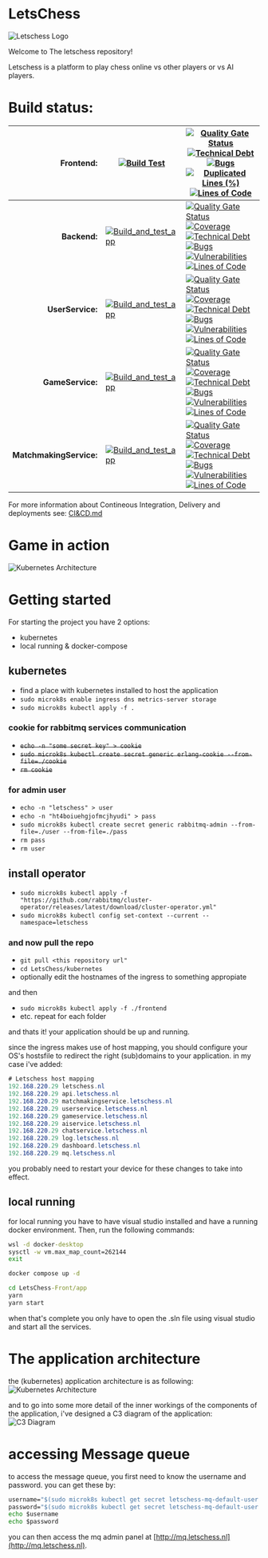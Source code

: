 # LetsChess
![Letschess Logo](./docs/logo-letschess.png)

Welcome to The letschess repository!

Letschess is a platform to play chess online vs other players or vs AI players.

# Build status:
|**Frontend:**|[![Build Test](https://github.com/LuukEbenau/LetsChess-Front/actions/workflows/build-test.yml/badge.svg)](https://github.com/LuukEbenau/LetsChess-Front/actions/workflows/build-test.yml)|[![Quality Gate Status](https://sonarcloud.io/api/project_badges/measure?project=LuukEbenau_LetsChess-Front&metric=alert_status)](https://sonarcloud.io/dashboard?id=LuukEbenau_LetsChess-Front)[![Technical Debt](https://sonarcloud.io/api/project_badges/measure?project=LuukEbenau_LetsChess-Front&metric=sqale_index)](https://sonarcloud.io/dashboard?id=LuukEbenau_LetsChess-Front)[![Bugs](https://sonarcloud.io/api/project_badges/measure?project=LuukEbenau_LetsChess-Front&metric=bugs)](https://sonarcloud.io/dashboard?id=LuukEbenau_LetsChess-Front)[![Duplicated Lines (%)](https://sonarcloud.io/api/project_badges/measure?project=LuukEbenau_LetsChess-Front&metric=duplicated_lines_density)](https://sonarcloud.io/dashboard?id=LuukEbenau_LetsChess-Front)[![Lines of Code](https://sonarcloud.io/api/project_badges/measure?project=LuukEbenau_LetsChess-Front&metric=ncloc)](https://sonarcloud.io/dashboard?id=LuukEbenau_LetsChess-Front)|
|--:|---|---|
|**Backend:**|[![Build_and_test_app](https://github.com/LuukEbenau/LetsChess-Backend/actions/workflows/build%20and%20test.yml/badge.svg)](https://github.com/LuukEbenau/LetsChess-Backend/actions/workflows/build%20and%20test.yml)|[![Quality Gate Status](https://sonarcloud.io/api/project_badges/measure?project=LuukEbenau_LetsChess-Backend&metric=alert_status)](https://sonarcloud.io/dashboard?id=LuukEbenau_LetsChess-Backend)[![Coverage](https://sonarcloud.io/api/project_badges/measure?project=LuukEbenau_LetsChess-Backend&metric=coverage)](https://sonarcloud.io/dashboard?id=LuukEbenau_LetsChess-Backend)[![Technical Debt](https://sonarcloud.io/api/project_badges/measure?project=LuukEbenau_LetsChess-Backend&metric=sqale_index)](https://sonarcloud.io/dashboard?id=LuukEbenau_LetsChess-Backend)[![Bugs](https://sonarcloud.io/api/project_badges/measure?project=LuukEbenau_LetsChess-Backend&metric=bugs)](https://sonarcloud.io/dashboard?id=LuukEbenau_LetsChess-Backend)[![Vulnerabilities](https://sonarcloud.io/api/project_badges/measure?project=LuukEbenau_LetsChess-Backend&metric=vulnerabilities)](https://sonarcloud.io/dashboard?id=LuukEbenau_LetsChess-Backend)[![Lines of Code](https://sonarcloud.io/api/project_badges/measure?project=LuukEbenau_LetsChess-Backend&metric=ncloc)](https://sonarcloud.io/dashboard?id=LuukEbenau_LetsChess-Backend)|
|**UserService:**|[![Build_and_test_app](https://github.com/LuukEbenau/LetsChess-UserService/actions/workflows/build%20and%20test.yml/badge.svg)](https://github.com/LuukEbenau/LetsChess-UserService/actions/workflows/build%20and%20test.yml)|[![Quality Gate Status](https://sonarcloud.io/api/project_badges/measure?project=LuukEbenau_LetsChess-UserService&metric=alert_status)](https://sonarcloud.io/dashboard?id=LuukEbenau_LetsChess-UserService) [![Coverage](https://sonarcloud.io/api/project_badges/measure?project=LuukEbenau_LetsChess-UserService&metric=coverage)](https://sonarcloud.io/dashboard?id=LuukEbenau_LetsChess-UserService)[![Technical Debt](https://sonarcloud.io/api/project_badges/measure?project=LuukEbenau_LetsChess-UserService&metric=sqale_index)](https://sonarcloud.io/dashboard?id=LuukEbenau_LetsChess-UserService)[![Bugs](https://sonarcloud.io/api/project_badges/measure?project=LuukEbenau_LetsChess-UserService&metric=bugs)](https://sonarcloud.io/dashboard?id=LuukEbenau_LetsChess-UserService)[![Vulnerabilities](https://sonarcloud.io/api/project_badges/measure?project=LuukEbenau_LetsChess-UserService&metric=vulnerabilities)](https://sonarcloud.io/dashboard?id=LuukEbenau_LetsChess-UserService)[![Lines of Code](https://sonarcloud.io/api/project_badges/measure?project=LuukEbenau_LetsChess-UserService&metric=ncloc)](https://sonarcloud.io/dashboard?id=LuukEbenau_LetsChess-UserService)|
|**GameService:**|[![Build_and_test_app](https://github.com/LuukEbenau/LetsChess-GameService/actions/workflows/build%20and%20test.yml/badge.svg)](https://github.com/LuukEbenau/LetsChess-GameService/actions/workflows/build%20and%20test.yml)|[![Quality Gate Status](https://sonarcloud.io/api/project_badges/measure?project=LuukEbenau_LetsChess-GameService&metric=alert_status)](https://sonarcloud.io/dashboard?id=LuukEbenau_LetsChess-GameService)[![Coverage](https://sonarcloud.io/api/project_badges/measure?project=LuukEbenau_LetsChess-GameService&metric=coverage)](https://sonarcloud.io/dashboard?id=LuukEbenau_LetsChess-GameService)[![Technical Debt](https://sonarcloud.io/api/project_badges/measure?project=LuukEbenau_LetsChess-GameService&metric=sqale_index)](https://sonarcloud.io/dashboard?id=LuukEbenau_LetsChess-GameService)[![Bugs](https://sonarcloud.io/api/project_badges/measure?project=LuukEbenau_LetsChess-GameService&metric=bugs)](https://sonarcloud.io/dashboard?id=LuukEbenau_LetsChess-GameService)[![Vulnerabilities](https://sonarcloud.io/api/project_badges/measure?project=LuukEbenau_LetsChess-GameService&metric=vulnerabilities)](https://sonarcloud.io/dashboard?id=LuukEbenau_LetsChess-GameService)[![Lines of Code](https://sonarcloud.io/api/project_badges/measure?project=LuukEbenau_LetsChess-GameService&metric=ncloc)](https://sonarcloud.io/dashboard?id=LuukEbenau_LetsChess-GameService)|
|**MatchmakingService:**|[![Build_and_test_app](https://github.com/LuukEbenau/LetsChess-MatchmakingService/actions/workflows/build%20and%20test.yml/badge.svg)](https://github.com/LuukEbenau/LetsChess-MatchmakingService/actions/workflows/build%20and%20test.yml)|[![Quality Gate Status](https://sonarcloud.io/api/project_badges/measure?project=LuukEbenau_LetsChess-MatchmakingService&metric=alert_status)](https://sonarcloud.io/dashboard?id=LuukEbenau_LetsChess-MatchmakingService)[![Coverage](https://sonarcloud.io/api/project_badges/measure?project=LuukEbenau_LetsChess-MatchmakingService&metric=coverage)](https://sonarcloud.io/dashboard?id=LuukEbenau_LetsChess-MatchmakingService)[![Technical Debt](https://sonarcloud.io/api/project_badges/measure?project=LuukEbenau_LetsChess-MatchmakingService&metric=sqale_index)](https://sonarcloud.io/dashboard?id=LuukEbenau_LetsChess-MatchmakingService)[![Bugs](https://sonarcloud.io/api/project_badges/measure?project=LuukEbenau_LetsChess-MatchmakingService&metric=bugs)](https://sonarcloud.io/dashboard?id=LuukEbenau_LetsChess-MatchmakingService)[![Vulnerabilities](https://sonarcloud.io/api/project_badges/measure?project=LuukEbenau_LetsChess-MatchmakingService&metric=vulnerabilities)](https://sonarcloud.io/dashboard?id=LuukEbenau_LetsChess-MatchmakingService)[![Lines of Code](https://sonarcloud.io/api/project_badges/measure?project=LuukEbenau_LetsChess-MatchmakingService&metric=ncloc)](https://sonarcloud.io/dashboard?id=LuukEbenau_LetsChess-MatchmakingService)|

For more information about Contineous Integration, Delivery and deployments see: [CI&CD.md](./docs/CI&CD.md)

# Game in action
![Kubernetes Architecture](./docs/game.png)

# Getting started
For starting the project you have 2 options:
- kubernetes
- local running & docker-compose

## kubernetes
- find a place with kubernetes installed to host the application
- ```sudo microk8s enable ingress dns metrics-server storage```
- ```sudo microk8s kubectl apply -f .```

### cookie for rabbitmq services communication
- <s>```echo -n "some secret key" > cookie```</s>
- <s>```sudo microk8s kubectl create secret generic erlang-cookie --from-file=./cookie```</s>
- <s>```rm cookie```</s>

### for admin user
- ```echo -n "letschess" > user```
- ```echo -n "ht4boiuehgjofmcjhyudi" > pass```
- ```sudo microk8s kubectl create secret generic rabbitmq-admin --from-file=./user --from-file=./pass```
- ```rm pass```
- ```rm user```
## install operator
- ```sudo microk8s kubectl apply -f "https://github.com/rabbitmq/cluster-operator/releases/latest/download/cluster-operator.yml"```
- ```sudo microk8s kubectl config set-context --current --namespace=letschess```

### and now pull the repo
- ```git pull <this repository url"```
- ```cd LetsChess/kubernetes```
- optionally edit the hostnames of the ingress to something appropiate 

and then
- ```sudo microk8s kubectl apply -f ./frontend```
- etc. repeat for each folder

and thats it! your application should be up and running.

since the ingress makes use of host mapping, you should configure your OS's hostsfile to redirect the right (sub)domains to your application. 
in my case i've added:
```cs
# Letschess host mapping
192.168.220.29 letschess.nl
192.168.220.29 api.letschess.nl
192.168.220.29 matchmakingservice.letschess.nl
192.168.220.29 userservice.letschess.nl
192.168.220.29 gameservice.letschess.nl
192.168.220.29 aiservice.letschess.nl
192.168.220.29 chatservice.letschess.nl
192.168.220.29 log.letschess.nl
192.168.220.29 dashboard.letschess.nl
192.168.220.29 mq.letschess.nl
```
you probably need to restart your device for these changes to take into effect.

## local running
for local running you have to have visual studio installed and have a running docker environment.
Then, run the following commands:
```cmd
wsl -d docker-desktop
sysctl -w vm.max_map_count=262144
exit

docker compose up -d

cd LetsChess-Front/app
yarn
yarn start
```
when that's complete you only have to open the .sln file using visual studio and start all the services.

# The application architecture
the (kubernetes) application architecture is as following:
![Kubernetes Architecture](./docs/k8s-diagram.png)

and to go into some more detail of the inner workings of the components of the application, i've designed a C3 diagram of the application:
![C3 Diagram](docs/c3-diagram.png)

# accessing Message queue
to access the message queue, you first need to know the username and password.
you can get these by:
```cmd
username="$(sudo microk8s kubectl get secret letschess-mq-default-user -o jsonpath='{.data.username}' | base64 --decode)"
password="$(sudo microk8s kubectl get secret letschess-mq-default-user -o jsonpath='{.data.password}' | base64 --decode)"
echo $username
echo $password
```
you can then access the mq admin panel at [http://mq.letschess.nl](http://mq.letschess.nl).
